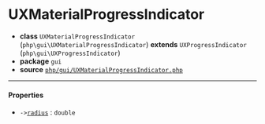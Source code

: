 # UXMaterialProgressIndicator

- **class** `UXMaterialProgressIndicator` (`php\gui\UXMaterialProgressIndicator`) **extends** `UXProgressIndicator` (`php\gui\UXProgressIndicator`)
- **package** `gui`
- **source** [`php/gui/UXMaterialProgressIndicator.php`](./src/main/resources/JPHP-INF/sdk/php/gui/UXMaterialProgressIndicator.php)


---

#### Properties

- `->`[`radius`](#prop-radius) : `double`